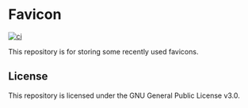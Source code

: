 # Favicon
[![ci](https://github.com/ttiimmothy/favicon/actions/workflows/ci.yaml/badge.svg)](https://github.com/ttiimmothy/favicon/actions/workflows/ci.yaml)

This repository is for storing some recently used favicons.

## License

This repository is licensed under the GNU General Public License v3.0.